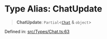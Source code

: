 # Type Alias: ChatUpdate

> **ChatUpdate**: `Partial`\<[`Chat`](Chat.md) & `object`\>

Defined in: [src/Types/Chat.ts:63](https://github.com/Fokusdotid/bail/blob/3bd64a6fd6e8fc52d3ec9ba842534bed26103555/src/Types/Chat.ts#L63)
